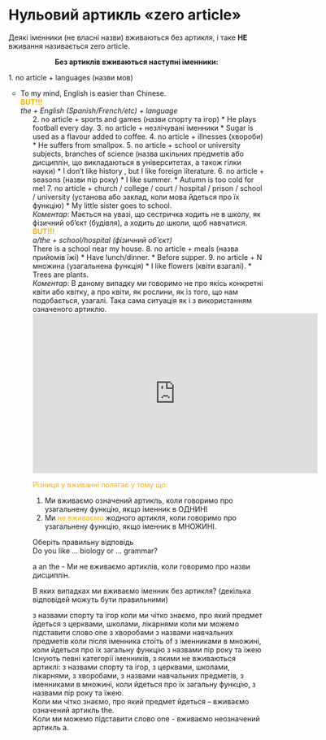 # Нульовий артикль «zero article»

Деякi iменники (не власнi назви) вживаються без артикля, i таке <b>НЕ</b> вживання називається <span class="p1">zero article</span>.

<p align="center"><b>Без артиклiв вживаються наступнi iменники:</b></p>
1. <span class="p1">no article + languages</span> (назви мов)
<ul type="circle">
 <li> To my mind, English is easier than Chinese.<br>
  <font color="#FAAF00"><b>BUT!!!</b></font><br>
  <span class="p1"><i>the + English (Spanish/French/etc) + language</i></span>
<ul>
2. <span class="p1">no article + sports and games</span> (назви спорту та iгор)
 * He plays football every day.
3. <span class="p1">no article + незлiчуванi iменники</span>
 * Sugar is used as a flavour added to coffee.
4. <span class="p1">no article + illnesses</span> (хвороби)
 * He suffers from smallpox.
5. <span class="p1">no article + school or university subjects, branches of science</span> (назва шкiльних предметiв або дисциплiн, що викладаються в унiверситетах, а також гiлки науки)
 * I don’t like history , but I like foreign literature.
6. <span class="p1">no article + seasons</span> (назви пiр року)
 * I like summer.
 * Autumn is too cold for me!
7. <span class="p1">no article + church / college / court / hospital / prison / school / university</span> (установа або заклад, коли мова йдеться про їх функцiю)
 * My little sister goes to school.<br>
 <i>Коментар</i>: Мається на увазi, що сестричка ходить не в школу, як фiзичний об’єкт (будiвля), а ходить до школи, щоб
навчатися.<br>
<font color="#FAAF00"><b>BUT!!!</b></font><br>
 <span class="p1"><i>a/the + school/hospital (фiзичний об’єкт)</i><br>
There is a school near my house.
8. <span class="p1">no article + meals</span> (назва прийомiв їжi)
 * Have lunch/dinner.
 * Before supper.
9. <span class="p1">no article + N множина</span> (узагальнена функцiя)
 * I like flowers (квiти взагалi).
 * Trees are plants.<br>
 <i>Коментар</i>: В даному випадку ми говоримо не про якiсь конкретнi квiти або квiтку, а про квiти, як рослини, як iз того, що нам подобається, узагалi. Така сама ситуацiя як i з використанням означеного артиклю.

<div class="fluidMedia">
<iframe align="center" width="560" height="315" src="https://www.youtube.com/embed/EMu2CSlJKPM" frameborder="0" allowfullscreen></iframe>
</div>
<div class="popup">
</div>

<font color="#FAAF00">Рiзниця у вживаннi полягає у тому що:</font>
 1. Ми вживаємо означений артикль, коли говоримо про
узагальнену функцiю, якщо iменник в <span class="p1">ОДНИНI</span>
 2. Ми <font color="#FAAF00">не вживаємо</font> жодного артикля, коли говоримо про
узагальнену функцiю, якщо iменник в <span class="p1">МНОЖИНI</span>.


<quiz correctLabel="correct" incorrectLabel="incorrect" checkLabel="check">
 <question text="">
 <p>Оберіть правильну відповідь<br>Do you like  ... biology or ... grammar?</p>
 <answer>a</answer>
 <answer>an</answer>
 <answer>the</answer>
 <answer correct>-</answer>
 <explanation>Ми не вживаємо артиклів, коли говоримо про назви дисциплін.</explanation>
 </question>
 <question multiple>
        <p>В яких випадках ми вживаємо іменник без артикля? (декілька відповідей можуть бути правильними)</p>
        <answer correct>з назвами спорту та ігор</answer>
        <answer>коли ми чітко знаємо, про який предмет йдеться</answer>
        <answer correct>з церквами, школами, лікарнями</answer>
        <answer>коли ми можемо підставити слово one</answer>
        <answer correct>з хворобами</answer>
        <answer correct>з назвами навчальних предметів</answer>
        <answer>коли після іменника стоїть of</answer>
        <answer correct>з іменниками в множині,  коли йдеться про їх загальну функцію</answer>
        <answer correct>з назвами пір року та їжею</answer>
        <explanation>Існують певні категорії іменників, з якими не вживаються артиклі: з назвами спорту та ігор, з церквами, школами, лікарнями, з хворобами, з назвами навчальних предметів, з іменниками в множині, коли йдеться про їх загальну функцію, з назвами пір року та їжею.</br>
        Kоли ми чітко знаємо, про який предмет йдеться – вживаємо означений артикль the.</br>
        Kоли ми можемо підставити слово one - вживаємо неозначений артикль а.</br>
        </explanation>
    </question>
</quiz>